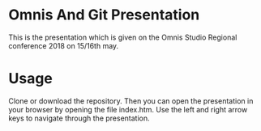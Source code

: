 # Omnis And Git Presentation
This is the presentation which is given on the Omnis Studio Regional conference 2018 on 15/16th may.

# Usage
Clone or download the repository. Then you can open the presentation in your browser by opening the file index.htm. Use the left and right arrow keys to navigate through the presentation.
